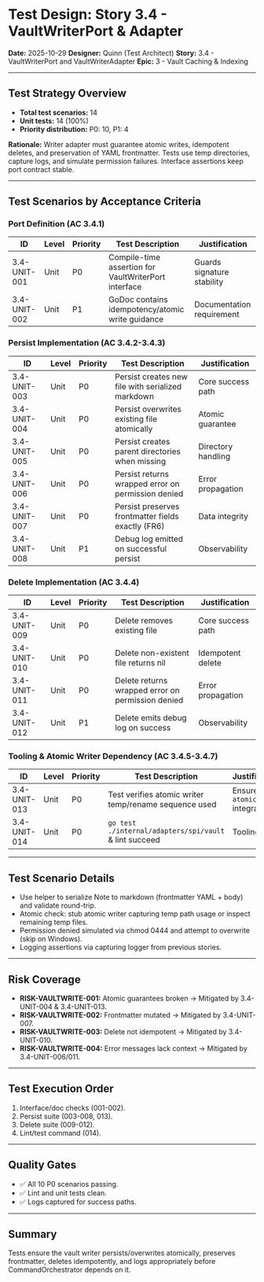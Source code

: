 # Test Design: Story 3.4 - VaultWriterPort & Adapter

**Date:** 2025-10-29
**Designer:** Quinn (Test Architect)
**Story:** 3.4 - VaultWriterPort and VaultWriterAdapter
**Epic:** 3 - Vault Caching & Indexing

---

## Test Strategy Overview

- **Total test scenarios:** 14
- **Unit tests:** 14 (100%)
- **Priority distribution:** P0: 10, P1: 4

**Rationale:** Writer adapter must guarantee atomic writes, idempotent deletes, and preservation of YAML frontmatter. Tests use temp directories, capture logs, and simulate permission failures. Interface assertions keep port contract stable.

---

## Test Scenarios by Acceptance Criteria

### Port Definition (AC 3.4.1)

| ID           | Level | Priority | Test Description                                             | Justification                           |
| ------------ | ----- | -------- | ------------------------------------------------------------ | --------------------------------------- |
| 3.4-UNIT-001 | Unit  | P0       | Compile-time assertion for VaultWriterPort interface         | Guards signature stability              |
| 3.4-UNIT-002 | Unit  | P1       | GoDoc contains idempotency/atomic write guidance             | Documentation requirement               |

### Persist Implementation (AC 3.4.2-3.4.3)

| ID           | Level | Priority | Test Description                                             | Justification                           |
| ------------ | ----- | -------- | ------------------------------------------------------------ | --------------------------------------- |
| 3.4-UNIT-003 | Unit  | P0       | Persist creates new file with serialized markdown            | Core success path                       |
| 3.4-UNIT-004 | Unit  | P0       | Persist overwrites existing file atomically                  | Atomic guarantee                        |
| 3.4-UNIT-005 | Unit  | P0       | Persist creates parent directories when missing              | Directory handling                      |
| 3.4-UNIT-006 | Unit  | P0       | Persist returns wrapped error on permission denied           | Error propagation                       |
| 3.4-UNIT-007 | Unit  | P0       | Persist preserves frontmatter fields exactly (FR6)           | Data integrity                          |
| 3.4-UNIT-008 | Unit  | P1       | Debug log emitted on successful persist                      | Observability                           |

### Delete Implementation (AC 3.4.4)

| ID           | Level | Priority | Test Description                                             | Justification                           |
| ------------ | ----- | -------- | ------------------------------------------------------------ | --------------------------------------- |
| 3.4-UNIT-009 | Unit  | P0       | Delete removes existing file                                 | Core success path                       |
| 3.4-UNIT-010 | Unit  | P0       | Delete non-existent file returns nil                         | Idempotent delete                       |
| 3.4-UNIT-011 | Unit  | P0       | Delete returns wrapped error on permission denied            | Error propagation                       |
| 3.4-UNIT-012 | Unit  | P1       | Delete emits debug log on success                            | Observability                           |

### Tooling & Atomic Writer Dependency (AC 3.4.5-3.4.7)

| ID           | Level | Priority | Test Description                                             | Justification                           |
| ------------ | ----- | -------- | ------------------------------------------------------------ | --------------------------------------- |
| 3.4-UNIT-013 | Unit  | P0       | Test verifies atomic writer temp/rename sequence used        | Ensures `atomicwriter` integration      |
| 3.4-UNIT-014 | Unit  | P0       | `go test ./internal/adapters/spi/vault` & lint succeed       | Tooling gate                            |

---

## Test Scenario Details

- Use helper to serialize Note to markdown (frontmatter YAML + body) and validate round-trip.
- Atomic check: stub atomic writer capturing temp path usage or inspect remaining temp files.
- Permission denied simulated via chmod 0444 and attempt to overwrite (skip on Windows).
- Logging assertions via capturing logger from previous stories.

---

## Risk Coverage

- **RISK-VAULTWRITE-001:** Atomic guarantees broken → Mitigated by 3.4-UNIT-004 & 3.4-UNIT-013.
- **RISK-VAULTWRITE-002:** Frontmatter mutated → Mitigated by 3.4-UNIT-007.
- **RISK-VAULTWRITE-003:** Delete not idempotent → Mitigated by 3.4-UNIT-010.
- **RISK-VAULTWRITE-004:** Error messages lack context → Mitigated by 3.4-UNIT-006/011.

---

## Test Execution Order

1. Interface/doc checks (001-002).
2. Persist suite (003-008, 013).
3. Delete suite (009-012).
4. Lint/test command (014).

---

## Quality Gates

- ✅ All 10 P0 scenarios passing.
- ✅ Lint and unit tests clean.
- ✅ Logs captured for success paths.

---

## Summary

Tests ensure the vault writer persists/overwrites atomically, preserves frontmatter, deletes idempotently, and logs appropriately before CommandOrchestrator depends on it.
